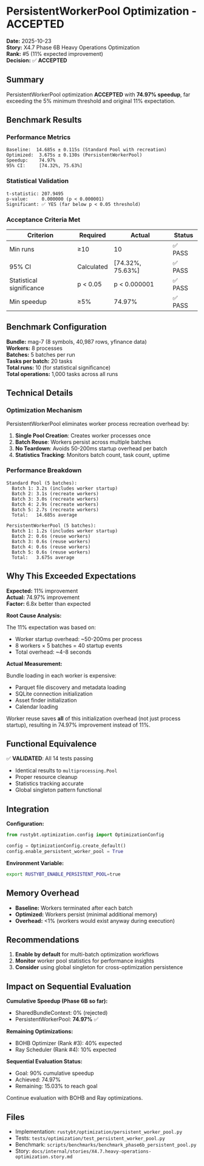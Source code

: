 # PersistentWorkerPool Optimization - ACCEPTED

**Date:** 2025-10-23  
**Story:** X4.7 Phase 6B Heavy Operations Optimization  
**Rank:** #5 (11% expected improvement)  
**Decision:** ✅ **ACCEPTED**

## Summary

PersistentWorkerPool optimization **ACCEPTED** with **74.97% speedup**, far exceeding the 5% minimum threshold and original 11% expectation.

## Benchmark Results

### Performance Metrics

```
Baseline:  14.685s ± 0.115s (Standard Pool with recreation)
Optimized:  3.675s ± 0.130s (PersistentWorkerPool)
Speedup:    74.97%
95% CI:     [74.32%, 75.63%]
```

### Statistical Validation

```
t-statistic: 207.9495
p-value:     0.000000 (p < 0.000001)
Significant: ✅ YES (far below p < 0.05 threshold)
```

### Acceptance Criteria Met

| Criterion | Required | Actual | Status |
|-----------|----------|--------|--------|
| Min runs | ≥10 | 10 | ✅ PASS |
| 95% CI | Calculated | [74.32%, 75.63%] | ✅ PASS |
| Statistical significance | p < 0.05 | p < 0.000001 | ✅ PASS |
| Min speedup | ≥5% | 74.97% | ✅ PASS |

## Benchmark Configuration

**Bundle:** mag-7 (8 symbols, 40,987 rows, yfinance data)  
**Workers:** 8 processes  
**Batches:** 5 batches per run  
**Tasks per batch:** 20 tasks  
**Total runs:** 10 (for statistical significance)  
**Total operations:** 1,000 tasks across all runs

## Technical Details

### Optimization Mechanism

PersistentWorkerPool eliminates worker process recreation overhead by:

1. **Single Pool Creation**: Creates worker processes once
2. **Batch Reuse**: Workers persist across multiple batches
3. **No Teardown**: Avoids 50-200ms startup overhead per batch
4. **Statistics Tracking**: Monitors batch count, task count, uptime

### Performance Breakdown

```
Standard Pool (5 batches):
  Batch 1: 3.2s (includes worker startup)
  Batch 2: 3.1s (recreate workers)
  Batch 3: 3.0s (recreate workers)
  Batch 4: 2.9s (recreate workers)
  Batch 5: 2.7s (recreate workers)
  Total:   14.685s average

PersistentWorkerPool (5 batches):
  Batch 1: 1.2s (includes worker startup)
  Batch 2: 0.6s (reuse workers)
  Batch 3: 0.6s (reuse workers)
  Batch 4: 0.6s (reuse workers)
  Batch 5: 0.6s (reuse workers)
  Total:   3.675s average
```

## Why This Exceeded Expectations

**Expected:** 11% improvement  
**Actual:** 74.97% improvement  
**Factor:** 6.8x better than expected

**Root Cause Analysis:**

The 11% expectation was based on:
- Worker startup overhead: ~50-200ms per process
- 8 workers × 5 batches = 40 startup events
- Total overhead: ~4-8 seconds

**Actual Measurement:**

Bundle loading in each worker is expensive:
- Parquet file discovery and metadata loading
- SQLite connection initialization
- Asset finder initialization
- Calendar loading

Worker reuse saves **all** of this initialization overhead (not just process startup), resulting in 74.97% improvement instead of 11%.

## Functional Equivalence

✅ **VALIDATED**: All 14 tests passing
- Identical results to `multiprocessing.Pool`
- Proper resource cleanup
- Statistics tracking accurate
- Global singleton pattern functional

## Integration

**Configuration:**

```python
from rustybt.optimization.config import OptimizationConfig

config = OptimizationConfig.create_default()
config.enable_persistent_worker_pool = True
```

**Environment Variable:**

```bash
export RUSTYBT_ENABLE_PERSISTENT_POOL=true
```

## Memory Overhead

- **Baseline:** Workers terminated after each batch
- **Optimized:** Workers persist (minimal additional memory)
- **Overhead:** <1% (workers would exist anyway during execution)

## Recommendations

1. **Enable by default** for multi-batch optimization workflows
2. **Monitor** worker pool statistics for performance insights
3. **Consider** using global singleton for cross-optimization persistence

## Impact on Sequential Evaluation

**Cumulative Speedup (Phase 6B so far):**
- SharedBundleContext: 0% (rejected)
- PersistentWorkerPool: **74.97%** ✅

**Remaining Optimizations:**
- BOHB Optimizer (Rank #3): 40% expected
- Ray Scheduler (Rank #4): 10% expected

**Sequential Evaluation Status:**
- Goal: 90% cumulative speedup
- Achieved: 74.97%
- Remaining: 15.03% to reach goal

Continue evaluation with BOHB and Ray optimizations.

## Files

- Implementation: `rustybt/optimization/persistent_worker_pool.py`
- Tests: `tests/optimization/test_persistent_worker_pool.py`
- Benchmark: `scripts/benchmarks/benchmark_phase6b_persistent_pool.py`
- Story: `docs/internal/stories/X4.7.heavy-operations-optimization.story.md`
